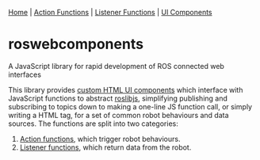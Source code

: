 [Home](https://github.com/laurencejbelliott/roswebcomponents) | [Action Functions](/docs/action-functions.md) | [Listener Functions](/docs/listener-functions.md) | [UI Components]()
# roswebcomponents
A JavaScript library for rapid development of ROS connected web interfaces

This library provides [custom HTML UI components]() which interface with JavaScript functions to abstract [roslibjs](https://github.com/RobotWebTools/roslibjs), simplifying publishing and subscribing to topics down to making a one-line JS function call, or simply writing a HTML tag, for a set of common robot behaviours and data sources. The functions are split into two categories:
1. [Action functions](/docs/action-functions.md), which trigger robot behaviours.
2. [Listener functions](/docs/listener-functions.md), which return data from the robot.